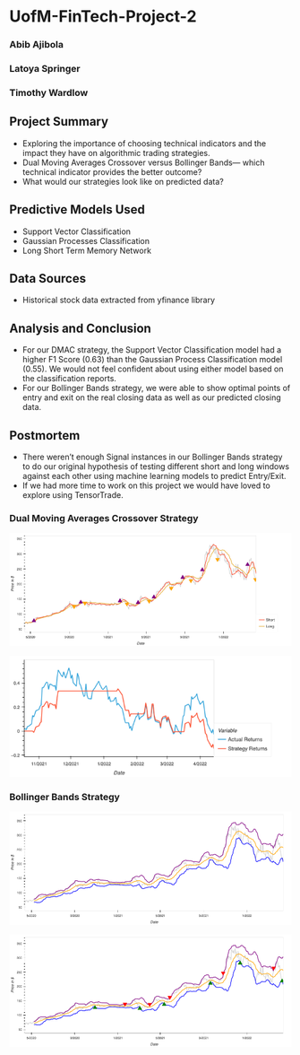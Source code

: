 # UofM-FinTech-Project-2

### Abib Ajibola
### Latoya Springer
### Timothy Wardlow

## Project Summary
* Exploring the importance of choosing technical indicators and the impact they have on algorithmic trading strategies.
* Dual Moving Averages Crossover versus Bollinger Bands— which technical indicator provides the better outcome? 
* What would our strategies look like on predicted data?

## Predictive Models Used
* Support Vector Classification
* Gaussian Processes Classification
* Long Short Term Memory Network

## Data Sources
* Historical stock data extracted from yfinance library 

## Analysis and Conclusion
* For our DMAC strategy, the Support Vector Classification model had a higher F1 Score (0.63) than the Gaussian Process Classification model (0.55). We would not feel confident about using either model based on the classification reports.
* For our Bollinger Bands strategy, we were able to show optimal points of entry and exit on the real closing data as well as our predicted closing data. 

## Postmortem
* There weren’t enough Signal instances in our Bollinger Bands strategy to do our original hypothesis of testing different short and long windows against each other using machine learning models to predict Entry/Exit.
* If we had more time to work on this project we would have loved to explore using TensorTrade.


### Dual Moving Averages Crossover Strategy

![Images/DMAC_signals.png](Images/DMAC_signals.png)

![Images/DMAC_actual_vs_strategy_returns.png](Images/DMAC_actual_vs_strategy_returns.png)

### Bollinger Bands Strategy

![Images/bbands_plot.png](Images/bbands_plot.png)

![Images/bbands_with_cycle_rule.png](Images/bbands_with_cycle_rule.png)


